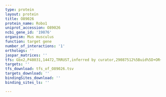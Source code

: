 ```yaml
---
type: protein
layout: protein
title: O89026
protein_name: Robo1
uniprot_accession: O89026
ncbi_gene_id: '19876'
organism: Mus musculus
function: target gene
number_of_interactions: '1'
orthologs: ''
jaspar_matrices: ''
tfs: Gbx2,P48031,14472,TRRUST,inferred by curator,29087512%5Buid%5D+OR+23136391%5Buid%5D,Yes
targets: ''
tfs_download: tfs_of_O89026.tsv
targets_download: ''
bindingSites_download: ''
binding_sites_ls: ''

---
```

